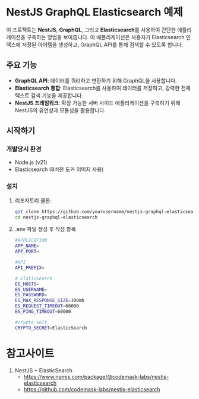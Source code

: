 # NestJS GraphQL Elasticsearch 예제

이 프로젝트는 **NestJS**, **GraphQL**, 그리고 **Elasticsearch**를 사용하여 간단한 애플리케이션을 구축하는 방법을 보여줍니다. 이 애플리케이션은 사용자가 Elasticsearch 인덱스에 저장된 아이템을 생성하고, GraphQL API를 통해 검색할 수 있도록 합니다.

## 주요 기능

- **GraphQL API**: 데이터를 쿼리하고 변환하기 위해 GraphQL을 사용합니다.
- **Elasticsearch 통합**: Elasticsearch를 사용하여 데이터를 저장하고, 강력한 전체 텍스트 검색 기능을 제공합니다.
- **NestJS 프레임워크**: 확장 가능한 서버 사이드 애플리케이션을 구축하기 위해 NestJS의 유연성과 모듈성을 활용합니다.

## 시작하기

### 개발당시 환경

- Node.js (v21)
- Elasticsearch (8버전 도커 이미지 사용)

### 설치

1. 리포지토리 클론:

   ```bash
   git clone https://github.com/yourusername/nestjs-graphql-elasticsearch.git
   cd nestjs-graphql-elasticsearch
   ```

2. .env 파일 생성 후 작성 항목

   ```bash
   #APPLICATION
   APP_NAME=
   APP_PORT=

   #API
   API_PREFIX=

   # ElaticSearch
   ES_HOSTS=
   ES_USERNAME=
   ES_PASSWORD=
   ES_MAX_RESPONSE_SIZE=100mb
   ES_REQUEST_TIMEOUT=60000
   ES_PING_TIMEOUT=60000

   #crypto solt
   CRYPTO_SECRET=ElasticSearch
   ```

# 참고사이트

1. NestJS + ElasticSearch
   - https://www.npmjs.com/package/@codemask-labs/nestjs-elasticsearch
   - https://github.com/codemask-labs/nestjs-elasticsearch
